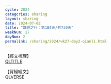 ```yaml
---
cycle: 2024
categories: sharing
layout: sharing
date: 2024-07-02
title: "謙理之行：第184天/共730天"
weekNum: 27
dayNum: 2
permalink: /sharing/2024/wk27-day2-qianli.html
---
```

【經文梳理】  
[QLTITLE](QLLINK)

【背經經文】  
QLVERSE
